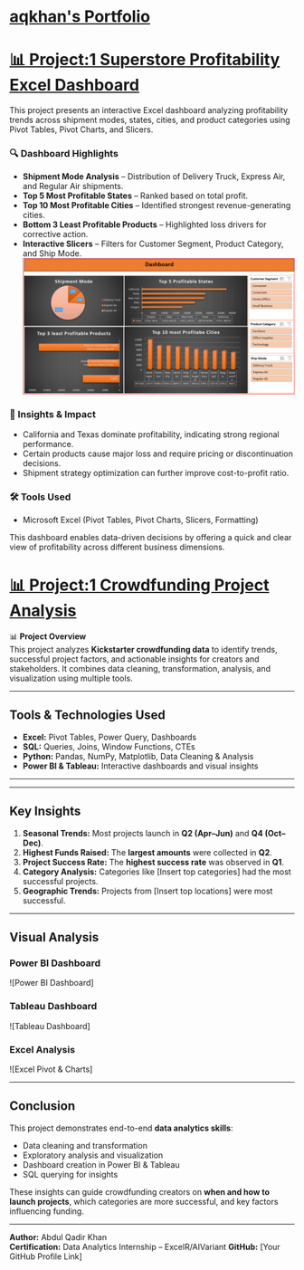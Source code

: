 # [aqkhan's Portfolio](https://github.com/aqkhanhope-DA/Aqkhan-s-Portfolio)
# [📊 Project:1 Superstore Profitability Excel Dashboard](https://github.com/aqkhanhope-DA/Aqkhan-s-Portfolio?tab=readme-ov-file) 

This project presents an interactive Excel dashboard analyzing profitability trends across shipment modes, states, cities, and product categories using Pivot Tables, Pivot Charts, and Slicers.

### 🔍 Dashboard Highlights
- **Shipment Mode Analysis** – Distribution of Delivery Truck, Express Air, and Regular Air shipments.
- **Top 5 Most Profitable States** – Ranked based on total profit.
- **Top 10 Most Profitable Cities** – Identified strongest revenue-generating cities.
- **Bottom 3 Least Profitable Products** – Highlighted loss drivers for corrective action.
- **Interactive Slicers** – Filters for Customer Segment, Product Category, and Ship Mode.
  ![1](Superstore_Dashboard.png)

### 🧾 Insights & Impact
- California and Texas dominate profitability, indicating strong regional performance.
- Certain products cause major loss and require pricing or discontinuation decisions.
- Shipment strategy optimization can further improve cost-to-profit ratio.

### 🛠 Tools Used
- Microsoft Excel (Pivot Tables, Pivot Charts, Slicers, Formatting)

This dashboard enables data-driven decisions by offering a quick and clear view of profitability across different business dimensions.

# [📊 Project:1 Crowdfunding Project Analysis ](https://github.com/aqkhanhope-DA/Aqkhan-s-Portfolio/blob/main/README.md)

📊 **Project Overview**  
This project analyzes **Kickstarter crowdfunding data** to identify trends, successful project factors, and actionable insights for creators and stakeholders. It combines data cleaning, transformation, analysis, and visualization using multiple tools.

---

## **Tools & Technologies Used**
- **Excel:** Pivot Tables, Power Query, Dashboards  
- **SQL:** Queries, Joins, Window Functions, CTEs  
- **Python:** Pandas, NumPy, Matplotlib, Data Cleaning & Analysis  
- **Power BI & Tableau:** Interactive dashboards and visual insights  

---


---

## **Key Insights**
1. **Seasonal Trends:** Most projects launch in **Q2 (Apr–Jun)** and **Q4 (Oct–Dec)**.  
2. **Highest Funds Raised:** The **largest amounts** were collected in **Q2**.  
3. **Project Success Rate:** The **highest success rate** was observed in **Q1**.  
4. **Category Analysis:** Categories like [Insert top categories] had the most successful projects.  
5. **Geographic Trends:** Projects from [Insert top locations] were most successful.

---

## **Visual Analysis**
### **Power BI Dashboard**
![Power BI Dashboard]

### **Tableau Dashboard**
![Tableau Dashboard]

### **Excel Analysis**
![Excel Pivot & Charts]


---

## **Conclusion**
This project demonstrates end-to-end **data analytics skills**:
- Data cleaning and transformation
- Exploratory analysis and visualization
- Dashboard creation in Power BI & Tableau
- SQL querying for insights  

These insights can guide crowdfunding creators on **when and how to launch projects**, which categories are more successful, and key factors influencing funding.

---

**Author:** Abdul Qadir Khan  
**Certification:** Data Analytics Internship – ExcelR/AIVariant 
**GitHub:** [Your GitHub Profile Link]  




